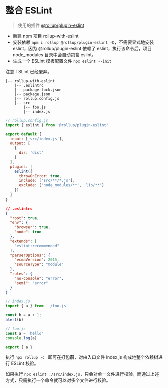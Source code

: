 # 整合 ESLint

> 使用的插件 [@rollup/plugin-eslint](https://github.com/rollup/plugins/tree/master/packages/eslint)

- 新建 npm 项目 rollup-with-eslint
- 安装依赖 `npm i rollup @rollup/plugin-eslint -D`，不需要显式地安装 eslint，因为 @rollup/plugin-eslint 依赖了 eslint，执行该命令后，项目 node_modules 目录中会自动包含 eslint。
- 生成一个 ESLint 模板配置文件 `npx eslint --init`

注意 TSLint 已经废弃。

```
|-- rollup-with-eslint
    |-- .eslintrc
    |-- package-lock.json
    |-- package.json
    |-- rollup.config.js
    |-- src
        |-- foo.js
        |-- index.js
```

```js
// rollup.config.js
import { eslint } from '@rollup/plugin-eslint'

export default {
  input: ['src/index.js'],
  output: [
    {
      dir: 'dist'
    }
  ],
  plugins: [
    eslint({
      throwOnError: true,
      include: ['src/**/*.js'],
      exclude: ['node_modules/**', 'lib/**']
    })
  ]
}

```

```json
// .eslintrc
{
  "root": true,
  "env": {
    "browser": true,
    "node": true
  },
  "extends": [
    "eslint:recommended"
  ],
  "parserOptions": {
    "ecmaVersion": 2015,
    "sourceType": "module"
  },
  "rules": {
    "no-console": "error",
    "semi": "error"
  }
}
```

```js
// index.js
import { a } from './foo.js'

const b = a + 1;
alert(b)
```

```js
// foo.js
const a = 'hello'
console.log(a)

export { a }
```

执行 `npx rollup -c ` 即可在打包**前**，对由入口文件 index.js 构成地整个依赖树进行 ESLint 校验。

如果执行 `npx eslint ./src/index.js`，只会对单一文件进行校验，而通过上述方式，只需执行一个命令就可以对多个文件进行校验。
